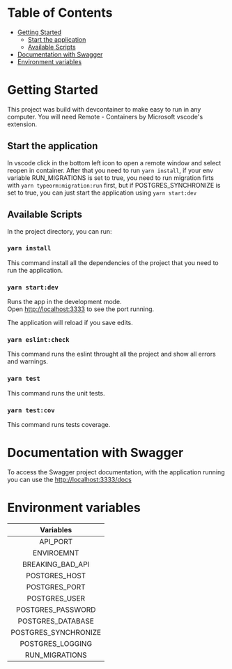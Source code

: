 # **Table of Contents**

- [Getting Started](#getting-started)
  - [Start the application](#start-the-application)
  - [Available Scripts](#available-scripts)
- [Documentation with Swagger](#documentation-with-swagger)
- [Environment variables](#environment-variables)

# Getting Started

This project was build with devcontainer to make easy to run in any computer. You will need Remote - Containers by Microsoft vscode's extension.

## Start the application

In vscode click in the bottom left icon to open a remote window and select reopen in container.
After that you need to run `yarn install`, if your env variable RUN_MIGRATIONS is set to true, you need to run migration firts with `yarn typeorm:migration:run` first, but if POSTGRES_SYNCHRONIZE is set to true, you can just start the application using `yarn start:dev`

## Available Scripts

In the project directory, you can run:

### `yarn install`

This command install all the dependencies of the project that you need to run the application.

### `yarn start:dev`

Runs the app in the development mode.\
Open [http://localhost:3333](http://localhost:3333) to see the port running.

The application will reload if you save edits.

### `yarn eslint:check`

This command runs the eslint throught all the project and show all errors and warnings.

### `yarn test`

This command runs the unit tests.

### `yarn test:cov`

This command runs tests coverage.

# Documentation with Swagger

To access the Swagger project documentation, with the application running you can use the [http://localhost:3333/docs](http://localhost:3333/docs)

# Environment variables

| Variables             |
| :-------------------: |
| API_PORT              |
| ENVIROEMNT            |
| BREAKING_BAD_API      |
| POSTGRES_HOST         |
| POSTGRES_PORT         |
| POSTGRES_USER         |
| POSTGRES_PASSWORD     |
| POSTGRES_DATABASE     |
| POSTGRES_SYNCHRONIZE  |
| POSTGRES_LOGGING      |
| RUN_MIGRATIONS        |
